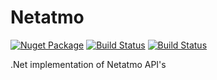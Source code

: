 # Netatmo

[![Nuget Package](https://img.shields.io/nuget/v/Netatmo.svg)](https://www.nuget.org/packages/Netatmo) [![Build Status](https://dev.azure.com/riges/Netatmo/_apis/build/status/Netatmo%20CI)](https://dev.azure.com/riges/Netatmo/_build/latest?definitionId=3) [![Build Status](https://travis-ci.org/Riges/Netatmo.svg?branch=master)](https://travis-ci.org/Riges/Netatmo)

.Net implementation of Netatmo API's
